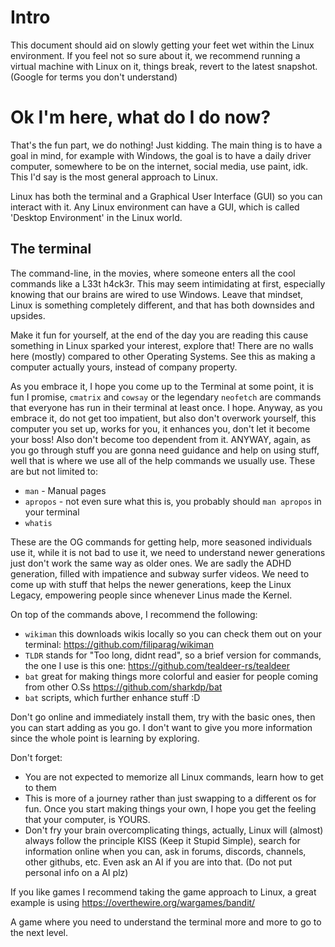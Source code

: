 # Intro

This document should aid on slowly getting your feet wet within the Linux environment. If you feel not so sure about it, we recommend running a virtual machine with Linux on it, things break, revert to the latest snapshot. (Google for terms you don't understand)

# Ok I'm here, what do I do now? 

That's the fun part, we do nothing! Just kidding. The main thing is to have a goal in mind, for example with Windows, the goal is to have a daily driver computer, somewhere to be on the internet, social media, use paint, idk. This I'd say is the most general approach to Linux. 

Linux has both the terminal and a Graphical User Interface (GUI) so you can interact with it. Any Linux environment can have a GUI, which is called 'Desktop Environment' in the Linux world. 

## The terminal

The command-line, in the movies, where someone enters all the cool commands like a L33t h4ck3r. This may seem intimidating at first, especially knowing that our brains are wired to use Windows. Leave that mindset, Linux is something completely different, and that has both downsides and upsides. 

Make it fun for yourself, at the end of the day you are reading this cause something in Linux sparked your interest, explore that! There are no walls here (mostly) compared to other Operating Systems. See this as making a computer actually yours, instead of company property. 

As you embrace it, I hope you come up to the Terminal at some point, it is fun I promise, `cmatrix` and `cowsay` or the legendary `neofetch` are commands that everyone has run in their terminal at least once. I hope. Anyway, as you embrace it, do not get too impatient, but also don't overwork yourself, this computer you set up, works for you, it enhances you, don't let it become your boss! Also don't become too dependent from it.
ANYWAY, again, as you go through stuff you are gonna need guidance and help on using stuff, well that is where we use all of the help commands we usually use. These are but not limited to: 

- `man` - Manual pages
- `apropos` - not even sure what this is, you probably should `man apropos` in your terminal
- `whatis`

These are the OG commands for getting help, more seasoned individuals use it, while it is not bad to use it, we need to understand newer generations just don't work the same way as older ones. We are sadly the ADHD generation, filled with impatience and subway surfer videos. We need to come up with stuff that helps the newer generations, keep the Linux Legacy, empowering people since whenever Linus made the Kernel. 

On top of the commands above, I recommend the following:
- `wikiman` this downloads wikis locally so you can check them out on your terminal: https://github.com/filiparag/wikiman
- `TLDR` stands for "Too long, didnt read", so a brief version for commands, the one I use is this one: https://github.com/tealdeer-rs/tealdeer
- `bat` great for making things more colorful and easier for people coming from other O.Ss https://github.com/sharkdp/bat
- `bat` scripts, which further enhance stuff :D

Don't go online and immediately install them, try with the basic ones, then you can start adding as you go. I don't want to give you more information since the whole point is learning by exploring. 

Don't forget:
- You are not expected to memorize all Linux commands, learn how to get to them
- This is more of a journey rather than just swapping to a different os for fun. Once you start making things your own, I hope you get the feeling that your computer, is YOURS.
- Don't fry your brain overcomplicating things, actually, Linux will (almost) always follow the principle KISS (Keep it Stupid Simple), search for information online when you can, ask in forums, discords, channels, other githubs, etc. Even ask an AI if you are into that. (Do not put personal info on a AI plz)

If you like games I recommend taking the game approach to Linux, a great example is using 
https://overthewire.org/wargames/bandit/ 

A game where you need to understand the terminal more and more to go to the next level. 
